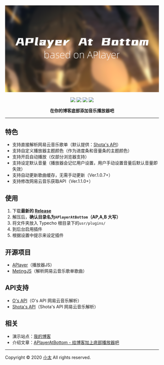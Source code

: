 ![](banner.png)

<p align="center">
<a href="https://github.com/SatoSouta/APlayerAtBottom/releases/latest"><img src="https://img.shields.io/github/v/release/satosouta/APlayerAtBottom?color=%2342b983&style=for-the-badge"></a>
<a href="https://github.com/MoePlayer/APlayer" target="_blank"><img src="https://img.shields.io/badge/based%20on-%E2%9D%A4 APlayer-ff69b4.svg?style=for-the-badge"></a>
<a href="https://typecho.org"><img src="https://img.shields.io/badge/for-Typecho-blueviolet.svg?style=for-the-badge"></a> 
<a href="https://github.com/satosouta/APlayerAtBottom/graphs/contributors"><img src="https://img.shields.io/github/contributors/satosouta/APlayerAtBottom?color=orange&style=for-the-badge"></a>
<p align="center"><strong>在你的博客底部添加音乐播放器吧</strong></p>

---

## 特色
 - 支持直接解析网易云音乐歌单（默认提供：[Shota's API](https://api.713.moe/page/netease)）
 - 支持自定义播放器主题颜色（作为进度条和音量条的主题颜色）
 - 支持开启自动播放（仅部分浏览器支持）
 - 支持设定默认音量（播放器会记忆用户设置，用户手动设置音量后默认音量即失效）
 - 支持自动更新歌曲缓存，无需手动更新（Ver.1.0.7+）
 - 支持修改网易云音乐获取API（Ver.1.1.0+）

## 使用
1. 下载**最新的 [Release](https://github.com/SatoSouta/APlayerAtBottom/releases/latest)**
2. 解压后，**确认目录名为`APlayerAtBottom`（AP,A,B 大写）**
3. 将文件夹放入 Typecho 根目录下的`usr/plugins/`
4. 到后台启用插件
5. 根据设置中提示来设定插件

## 开源项目
 - [APlayer](https://github.com/MoePlayer/APlayer)（播放器JS）
 - [MetingJS](https://github.com/metowolf/MetingJS)（解析网易云音乐歌单歌曲）

## API支持
 - [O's API](https://api.ohmyga.cn/page/netease)（O's API 网易云音乐解析）
 - [Shota's API](https://api.713.moe/page/netease)（Shota's API 网易云音乐解析）

## 相关
 - 演示站点：[我的博客](https://713.moe/)
 - 介绍文章：[APlayerAtBottom - 给博客加上底部播放器吧](https://713.moe/p/135)

---

Copyright &copy; 2020 [小太](https://github.com/SatoSouta) All rights reserved.
